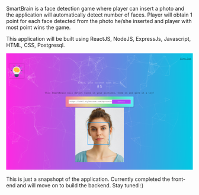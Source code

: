 SmartBrain is a face detection game where player can insert a photo and the application will automatically detect number of faces. Player will obtain 1 point for each face detected from the photo he/she inserted and player with most point wins the game.

This application will be built using ReactJS, NodeJS, ExpressJs, Javascript, HTML, CSS, Postgresql.

![Screenshot](Smartbrain.png)

This is just a snapshopt of the application. Currently completed the front-end and will move on to build the backend. Stay tuned :)
